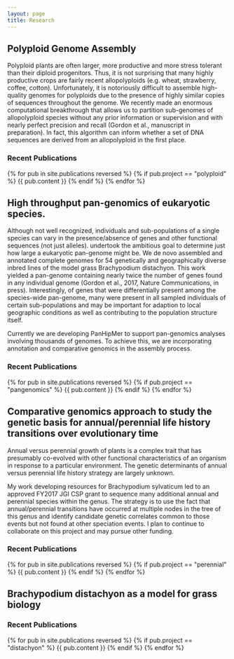 ```yaml
---
layout: page
title: Research
---
```


## Polyploid Genome Assembly

Polyploid plants are often larger, more productive and more stress tolerant than their diploid progenitors. Thus, it is not surprising that many highly productive crops are fairly recent allopolyploids (e.g. wheat, strawberry, coffee, cotton). Unfortunately, it is notoriously difficult to assemble high-quality genomes for polyploids due to the presence of highly similar copies of sequences throughout the genome.
We recently made an enormous computational breakthrough that allows us to partition sub-genomes of allopolyploid species without any prior information or supervision and with nearly perfect precision and recall (Gordon et al., manuscript in preparation). In fact, this algorithm can inform whether a set of DNA sequences are derived from an allopolyploid in the first place. 

### Recent Publications
{% for pub in site.publications reversed %}
{% if pub.project == "polyploid" %}
  {{ pub.content }}
{% endif %}
{% endfor %}


## High throughput pan-genomics of eukaryotic species. 

Although not well recognized, individuals and sub-populations of a single species can vary in the presence/absence of genes and other functional sequences (not just alleles).
undertook the ambitious goal to determine just how large a eukaryotic pan-genome might be. 
We de novo assembled and annotated complete genomes for 54 genetically and geographically diverse inbred lines of the model grass Brachypodium distachyon.
This work yielded a pan-genome containing nearly twice the number of genes found in any individual genome (Gordon et al., 2017, Nature Communications, in press). Interestingly, of genes that were differentially present among the species-wide pan-genome, many were present in all sampled individuals of certain sub-populations and may be important for adaption to local geographic conditions as well as contributing to the population structure itself.

Currently we are developing PanHipMer to support pan-genomics analyses involving thousands of genomes. To achieve this, we are incorporating annotation and comparative genomics in the assembly process. 

### Recent Publications
{% for pub in site.publications reversed %}
{% if pub.project == "pangenomics" %}
  {{ pub.content }}
{% endif %}
{% endfor %}


## Comparative genomics approach to study the genetic basis for annual/perennial life history transitions over evolutionary time

Annual versus perennial growth of plants is a complex trait that has presumably co-evolved with other functional characteristics of an organism in response to a particular environment. The genetic determinants of annual versus perennial life history strategy are largely unknown. 

My work developing resources for Brachypodium sylvaticum led to an approved FY2017 JGI CSP grant to sequence many additional annual and perennial species within the genus. The strategy is to use the fact that annual/perennial transitions have occurred at multiple nodes in the tree of this genus and identify candidate genetic correlates common to those events but not found at other speciation events. I plan to continue to collaborate on this project and may pursue other funding.

### Recent Publications
{% for pub in site.publications reversed %}
{% if pub.project == "perennial" %}
  {{ pub.content }}
{% endif %}
{% endfor %}


## Brachypodium distachyon as a model for grass biology

### Recent Publications
{% for pub in site.publications reversed %}
{% if pub.project == "distachyon" %}
  {{ pub.content }}
{% endif %}
{% endfor %}


 